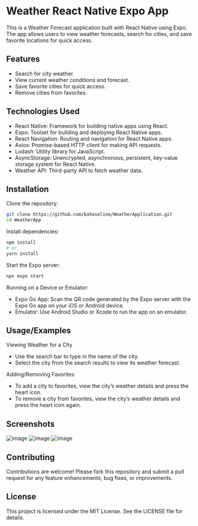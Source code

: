 # 
# Weather React Native Expo App

This is a Weather Forecast application built with React Native using Expo. The app allows users to view weather forecasts, search for cities, and save favorite locations for quick access.



## Features

- Search for city weather.
- View current weather conditions and forecast.
- Save favorite cities for quick access.
- Remove cities from favorites.

## Technologies Used
- React Native: Framework for building native apps using React.
- Expo: Toolset for building and deploying React Native apps.
- React Navigation: Routing and navigation for React Native apps.
- Axios: Promise-based HTTP client for making API requests.
- Lodash: Utility library for JavaScript.
- AsyncStorage: Unencrypted, asynchronous, persistent, key-value storage system for React Native.
- Weather API: Third-party API to fetch weather data.



## Installation

Clone the repository:

```bash
git clone https://github.com/bahaseline/WeatherApplication.git
cd WeatherApp
```

Install dependencies:
```bash
npm install
# or
yarn install
```

Start the Expo server:
```bash
npx expo start
```

Running on a Device or Emulator:
- Expo Go App: Scan the QR code generated by the Expo server with the Expo Go app on your iOS or Android device.
- Emulator: Use Android Studio or Xcode to run the app on an emulator.
## Usage/Examples


Viewing Weather for a City
- Use the search bar to type in the name of the city.
- Select the city from the search results to view its weather forecast.

Adding/Removing Favorites
- To add a city to favorites, view the city’s weather details and press the heart icon.
- To remove a city from favorites, view the city’s weather details and press the heart icon again.


## Screenshots

![image](https://github.com/bahaseline/WeatherApplication/assets/117291953/f801de8b-b97d-4829-a170-e7025e5002de)
![image](https://github.com/bahaseline/WeatherApplication/assets/117291953/4d74e857-3678-4781-95e6-c920e10c4b37)
![image](https://github.com/bahaseline/WeatherApplication/assets/117291953/6162a5c8-2ede-41dd-a02f-0e9baefd35f3)


## Contributing

Contributions are welcome! Please fork this repository and submit a pull request for any feature enhancements, bug fixes, or improvements.


## License

This project is licensed under the MIT License. See the LICENSE file for details.
